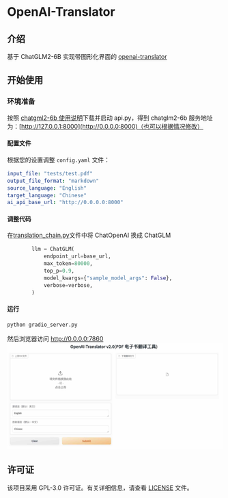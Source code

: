 # OpenAI-Translator

## 介绍

基于 ChatGLM2-6B 实现带图形化界面的 [openai-translator](../../openai-translator/README-CN.md)

## 开始使用

### 环境准备

按照 [chatgml2-6b 使用说明](https://github.com/THUDM/ChatGLM2-6B?tab=readme-ov-file#chatglm2-6b-%E7%A4%BA%E4%BE%8B)下载并启动 api.py，得到 chatglm2-6b 服务地址为：[http://127.0.0.1:8000](http://0.0.0.0:8000)（也可以根据情况修改）

#### 配置文件

根据您的设置调整 `config.yaml` 文件：

```yaml
input_file: "tests/test.pdf"
output_file_format: "markdown"
source_language: "English"
target_language: "Chinese"
ai_api_base_url: "http://0.0.0.0:8000"
```

#### 调整代码

在[translation_chain.py](./translator/translation_chain.py)文件中将 ChatOpenAI 换成 ChatGLM

```python
        llm = ChatGLM(
            endpoint_url=base_url,
            max_token=80000,
            top_p=0.9,
            model_kwargs={"sample_model_args": False},
            verbose=verbose,
        )
```

#### 运行

```bash
python gradio_server.py
```

然后浏览器访问  <http://0.0.0.0:7860>
![ai-translator](images/ai-translator.jpg)

## 许可证

该项目采用 GPL-3.0 许可证。有关详细信息，请查看 [LICENSE](LICENSE) 文件。
